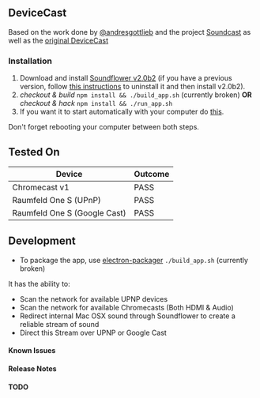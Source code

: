## DeviceCast

Based on the work done by [@andresgottlieb](https://github.com/andresgottlieb) and the project [Soundcast](https://github.com/andresgottlieb/soundcast) as well as the [original DeviceCast](https://github.com/jamesmorgan/devicecast)

### Installation

1. Download and install [Soundflower v2.0b2](https://github.com/mattingalls/Soundflower/releases/download/2.0b2/Soundflower-2.0b2.dmg) (if you have a previous version, follow [this instructions](https://support.shinywhitebox.com/hc/en-us/articles/202751790-Uninstalling-Soundflower) to uninstall it and then install v2.0b2).
2. _checkout & build_ `npm install && ./build_app.sh` (currently broken)
 **OR**
  _checkout & hack_ `npm install && ./run_app.sh`
3. If you want it to start automatically with your computer do [this](http://www.howtogeek.com/206178/mac-os-x-change-which-apps-start-automatically-at-login/).

Don't forget rebooting your computer between both steps.

## Tested On

| Device  | Outcome |
| ------- | ------- |
| Chromecast v1   | PASS |
| Raumfeld One S (UPnP) | PASS |
| Raumfeld One S (Google Cast) | PASS |

## Development

- To package the app, use [electron-packager](https://github.com/maxogden/electron-packager) `./build_app.sh` (currently broken)

It has the ability to:

* Scan the network for available UPNP devices
* Scan the network for available Chromecasts (Both HDMI & Audio)
* Redirect internal Mac OSX sound through Soundflower to create a reliable stream of sound
* Direct this Stream over UPNP or Google Cast

#### Known Issues

#### Release Notes



#### TODO

